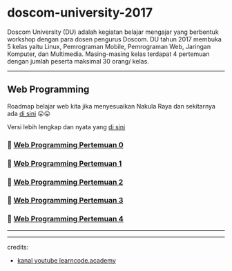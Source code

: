 # doscom-university-2017

Doscom University (DU) adalah kegiatan belajar mengajar yang berbentuk workshop dengan para dosen pengurus Doscom. DU tahun 2017 membuka 5 kelas yaitu Linux, Pemrograman Mobile, Pemrograman Web, Jaringan Komputer, dan Multimedia. Masing-masing kelas terdapat 4 pertemuan dengan jumlah peserta maksimal 30 orang/ kelas.

---

## Web Programming

Roadmap belajar web kita jika menyesuaikan Nakula Raya dan sekitarnya ada [di sini](https://coggle.it/diagram/WL2RK13WNAAB_BrX) :stuck_out_tongue::stuck_out_tongue:

Versi lebih lengkap dan nyata yang [di sini](https://coggle.it/diagram/Vz9LvW8byvN0I38x)

### :book: [Web Programming Pertemuan 0](./WEB-PROGRAMMING-0.md)

### :book: [Web Programming Pertemuan 1](./WEB-PROGRAMMING-1.md)

### :book: [Web Programming Pertemuan 2](./WEB-PROGRAMMING-2.md)

### :book: [Web Programming Pertemuan 3](./WEB-PROGRAMMING-3.md)

### :book: [Web Programming Pertemuan 4](./WEB-PROGRAMMING-4.md)

---

---
credits:
- [kanal youtube learncode.academy](https://www.youtube.com/channel/UCVTlvUkGslCV_h-nSAId8Sw)
